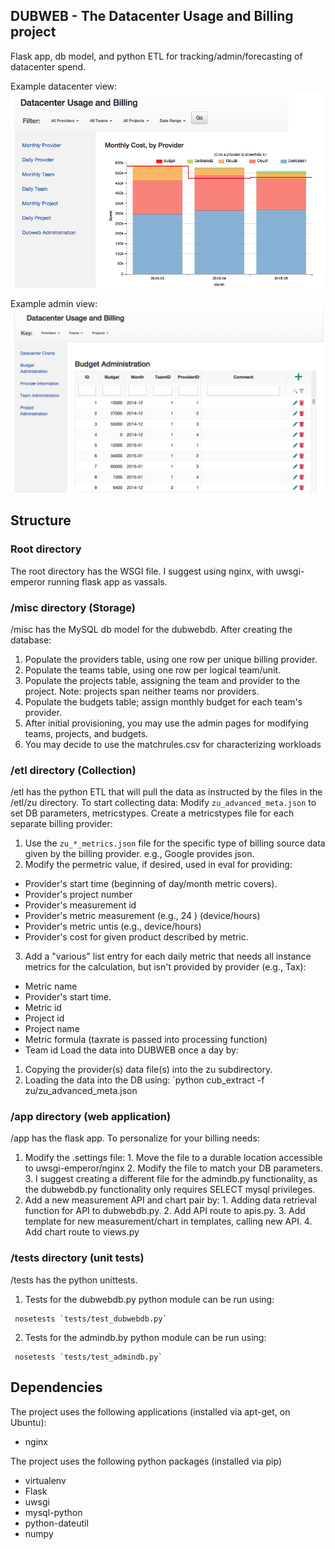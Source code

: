 ## DUBWEB - The Datacenter Usage and Billing project
Flask app, db model, and python ETL for tracking/admin/forecasting of datacenter spend.
 
Example datacenter view:
![dubweb datacenter chart](dubweb_monthly_provider.png)


Example admin view:
![dubweb admin grid](dubweb_budget_admin.png)


## Structure

### Root directory
The root directory has the WSGI file. I suggest using nginx, with uwsgi-emperor running flask app as vassals.
 
### /misc directory (Storage)
/misc has the MySQL db model for the dubwebdb.  After creating the database:
1. Populate the providers table, using one row per unique billing provider. 
2. Populate the teams table, using one row per logical team/unit.
3. Populate the projects table, assigning the team and provider to the project.  Note: projects span neither teams nor providers.
4. Populate the budgets table; assign monthly budget for each team's provider.
5. After initial provisioning, you may use the admin pages for modifying teams, projects, and budgets.
6. You may decide to use the matchrules.csv for characterizing workloads

### /etl directory (Collection)
/etl has the python ETL that will pull the data as instructed by the files in the /etl/zu directory. To start collecting data:
Modify `zu_advanced_meta.json` to set DB parameters, metricstypes.
Create a metricstypes file for each separate billing provider:
1. Use the `zu_*_metrics.json` file for the specific type of billing source data given by the billing provider. e.g., Google provides json. 
2. Modify the permetric value, if desired, used in eval for providing:
  - Provider's start time (beginning of day/month metric covers).
  - Provider's project number 
  - Provider's measurement id 
  - Provider's metric measurement (e.g., 24 ) (device/hours)
  - Provider's metric untis (e.g., device/hours)
  - Provider's cost for given product described by metric.
3. Add a "various" list entry for each daily metric that needs all instance metrics for the calculation, but isn't provided by provider  (e.g., Tax):
  - Metric name
  - Provider's start time.
  - Metric id
  - Project id
  - Project name 
  - Metric formula (taxrate is passed into processing function)
  - Team id
Load the data into DUBWEB once a day by:
1. Copying the provider(s) data file(s) into the zu subdirectory.
2. Loading the data into the DB using:
`python cub_extract -f zu/zu_advanced_meta.json

### /app directory (web application)
/app has the flask app.  To personalize for your billing needs:
  1. Modify the .settings file:
    1. Move the file to a durable location accessible to uwsgi-emperor/nginx
    2. Modify the file to match your DB parameters.
    3. I suggest creating a different file for the admindb.py functionality, as the dubwebdb.py functionality only requires SELECT mysql privileges.
  2. Add a new measurement API and chart pair by:
    1. Adding data retrieval function for API to dubwebdb.py.
    2. Add API route to apis.py.
    3. Add template for new measurement/chart in templates, calling new API.
    4. Add chart route to views.py

### /tests directory (unit tests)
/tests has the python unittests. 
  1. Tests for the dubwebdb.py python module can be run using:
```
 nosetests `tests/test_dubwebdb.py`
```
  2. Tests for the admindb.by python module can be run using:
```
 nosetests `tests/test_admindb.py`
```

## Dependencies
The project uses the following applications (installed via apt-get, on Ubuntu):
* nginx

The project uses the following python packages (installed via pip)
* virtualenv
* Flask
* uwsgi
* mysql-python
* python-dateutil
* numpy

